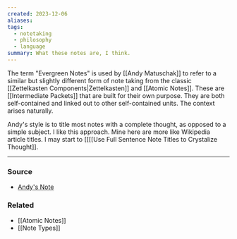 ```yaml
---
created: 2023-12-06
aliases: 
tags:
  - notetaking
  - philosophy
  - language
summary: What these notes are, I think.
---
```

The term "Evergreen Notes" is used by [[Andy Matuschak]] to refer to a similar but slightly different form of note taking from the classic [[Zettelkasten Components|Zettelkasten]] and [[Atomic Notes]]. These are [[Intermediate Packets]] that are built for their own purpose. They are both self-contained and linked out to other self-contained units. The context arises naturally.

Andy's style is to title most notes with a complete thought, as opposed to a simple subject. I like this approach. Mine here are more like Wikipedia article titles. I may start to  [[[[Use Full Sentence Note Titles to Crystalize Thought]].

---
### Source
- [Andy's Note](https://notes.andymatuschak.org/Evergreen_notes)

### Related
- [[Atomic Notes]]
- [[Note Types]]